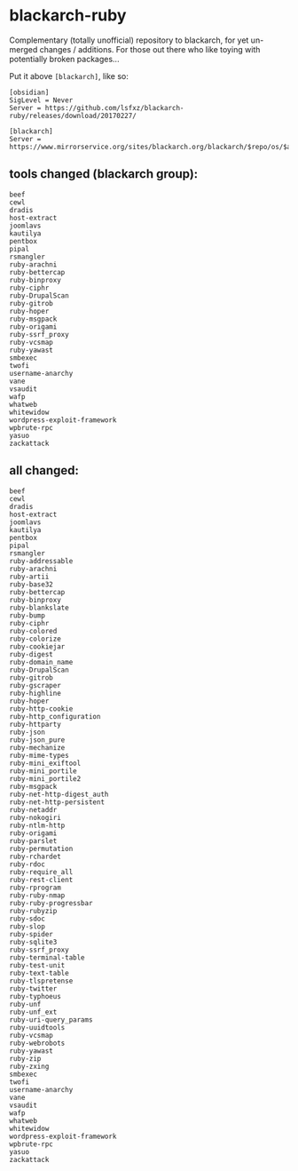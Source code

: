 # blackarch-ruby

Complementary (totally unofficial) repository to blackarch, for yet un-merged changes / additions. For those out there who like toying with potentially broken packages...

Put it above `[blackarch]`, like so:

```
[obsidian]
SigLevel = Never
Server = https://github.com/lsfxz/blackarch-ruby/releases/download/20170227/

[blackarch]
Server = https://www.mirrorservice.org/sites/blackarch.org/blackarch/$repo/os/$arch
```
## tools changed (blackarch group):

```
beef
cewl
dradis
host-extract
joomlavs
kautilya
pentbox
pipal
rsmangler
ruby-arachni
ruby-bettercap
ruby-binproxy
ruby-ciphr
ruby-DrupalScan
ruby-gitrob
ruby-hoper
ruby-msgpack
ruby-origami
ruby-ssrf_proxy
ruby-vcsmap
ruby-yawast
smbexec
twofi
username-anarchy
vane
vsaudit
wafp
whatweb
whitewidow
wordpress-exploit-framework
wpbrute-rpc
yasuo
zackattack
```

## all changed:

```
beef
cewl
dradis
host-extract
joomlavs
kautilya
pentbox
pipal
rsmangler
ruby-addressable
ruby-arachni
ruby-artii
ruby-base32
ruby-bettercap
ruby-binproxy
ruby-blankslate
ruby-bump
ruby-ciphr
ruby-colored
ruby-colorize
ruby-cookiejar
ruby-digest
ruby-domain_name
ruby-DrupalScan
ruby-gitrob
ruby-gscraper
ruby-highline
ruby-hoper
ruby-http-cookie
ruby-http_configuration
ruby-httparty
ruby-json
ruby-json_pure
ruby-mechanize
ruby-mime-types
ruby-mini_exiftool
ruby-mini_portile
ruby-mini_portile2
ruby-msgpack
ruby-net-http-digest_auth
ruby-net-http-persistent
ruby-netaddr
ruby-nokogiri
ruby-ntlm-http
ruby-origami
ruby-parslet
ruby-permutation
ruby-rchardet
ruby-rdoc
ruby-require_all
ruby-rest-client
ruby-rprogram
ruby-ruby-nmap
ruby-ruby-progressbar
ruby-rubyzip
ruby-sdoc
ruby-slop
ruby-spider
ruby-sqlite3
ruby-ssrf_proxy
ruby-terminal-table
ruby-test-unit
ruby-text-table
ruby-tlspretense
ruby-twitter
ruby-typhoeus
ruby-unf
ruby-unf_ext
ruby-uri-query_params
ruby-uuidtools
ruby-vcsmap
ruby-webrobots
ruby-yawast
ruby-zip
ruby-zxing
smbexec
twofi
username-anarchy
vane
vsaudit
wafp
whatweb
whitewidow
wordpress-exploit-framework
wpbrute-rpc
yasuo
zackattack
```
